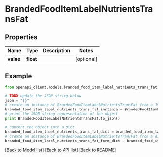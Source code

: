 # BrandedFoodItemLabelNutrientsTransFat


## Properties

Name | Type | Description | Notes
------------ | ------------- | ------------- | -------------
**value** | **float** |  | [optional] 

## Example

```python
from openapi_client.models.branded_food_item_label_nutrients_trans_fat import BrandedFoodItemLabelNutrientsTransFat

# TODO update the JSON string below
json = "{}"
# create an instance of BrandedFoodItemLabelNutrientsTransFat from a JSON string
branded_food_item_label_nutrients_trans_fat_instance = BrandedFoodItemLabelNutrientsTransFat.from_json(json)
# print the JSON string representation of the object
print BrandedFoodItemLabelNutrientsTransFat.to_json()

# convert the object into a dict
branded_food_item_label_nutrients_trans_fat_dict = branded_food_item_label_nutrients_trans_fat_instance.to_dict()
# create an instance of BrandedFoodItemLabelNutrientsTransFat from a dict
branded_food_item_label_nutrients_trans_fat_form_dict = branded_food_item_label_nutrients_trans_fat.from_dict(branded_food_item_label_nutrients_trans_fat_dict)
```
[[Back to Model list]](../README.md#documentation-for-models) [[Back to API list]](../README.md#documentation-for-api-endpoints) [[Back to README]](../README.md)


